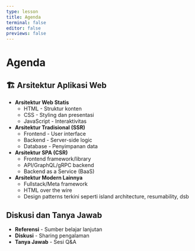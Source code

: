 ```yaml
---
type: lesson
title: Agenda
terminal: false
editor: false
previews: false
---
```


# Agenda

## 🏗️ **Arsitektur Aplikasi Web**

- **Arsitektur Web Statis**
  - HTML - Struktur konten
  - CSS - Styling dan presentasi
  - JavaScript - Interaktivitas
- **Arsitektur Tradisional (SSR)**
  - Frontend - User interface
  - Backend - Server-side logic
  - Database - Penyimpanan data
- **Arsitektur SPA (CSR)**
  - Frontend framework/library
  - API/GraphQL/gRPC backend
  - Backend as a Service (BaaS)
- **Arsitektur Modern Lainnya**
  - Fullstack/Meta framework
  - HTML over the wire
  - Design patterns terkini seperti island architecture, resumability, dsb

## **Diskusi dan Tanya Jawab**

- **Referensi** - Sumber belajar lanjutan
- **Diskusi** - Sharing pengalaman
- **Tanya Jawab** - Sesi Q&A
